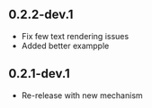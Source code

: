 ## 0.2.2-dev.1

- Fix few text rendering issues
- Added better exampple

## 0.2.1-dev.1

- Re-release with new mechanism
